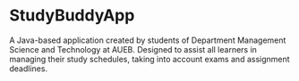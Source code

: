 # StudyBuddyApp
A Java-based application created by students of Department Management Science and Technology at AUEB. Designed to assist all learners in managing their study schedules, taking into account exams and assignment deadlines.
